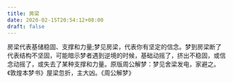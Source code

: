```yaml
---
title: 房梁
date: 2020-02-15T20:54:12+08:00
draft: false
---
```


房梁代表基储稳固、支撑和力量;梦见房梁，代表你有坚定的信念。梦到房梁断了代表结构不坚固，可能暗示梦者遇到逆境的时候，基础动摇了，挤出不稳固，或信念动摇了，或失去了某种支撑和力量。原版周公解梦：梦见舍梁发电，家避之。《敦煌本梦书》屋梁忽折，主大凶。《周公解梦》